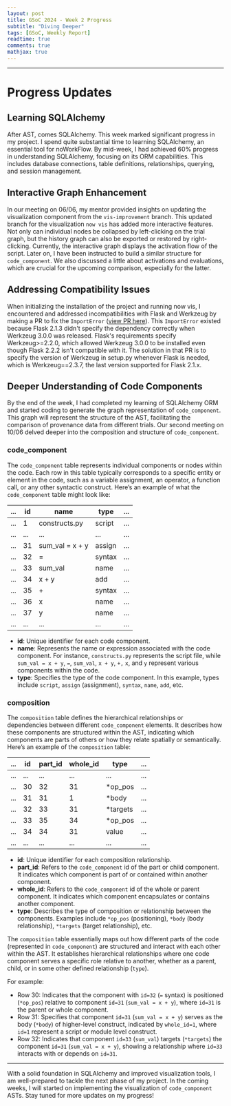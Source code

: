 ```yaml
---
layout: post
title: GSoC 2024 - Week 2 Progress
subtitle: "Diving Deeper"
tags: [GSoC, Weekly Report]
readtime: true
comments: true
mathjax: true
---
```



---

# Progress Updates

## Learning SQLAlchemy

After AST, comes SQLAlchemy. This week marked significant progress in my project. I spend quite substantial time to learning SQLAlchemy, an essential tool for noWorkFlow. By mid-week, I had achieved 60% progress in understanding SQLAlchemy, focusing on its ORM capabilities. This includes database connections, table definitions, relationships, querying, and session management.

## Interactive Graph Enhancement

In our meeting on 06/06, my mentor provided insights on updating the visualization component from the `vis-improvement` branch. This updated branch for the visualization `now vis` has added more interactive features. Not only can individual nodes be collapsed by left-clicking on the trial graph, but the history graph can also be exported or restored by right-clicking. Currently, the interactive graph displays the activation flow of the script. Later on, I have been instructed to build a similar structure for `code_component`. We also discussed a little about activations and evaluations, which are crucial for the upcoming comparison, especially for the latter.

## Addressing Compatibility Issues

When initializing the installation of the project and running now vis, I encountered and addressed incompatibilities with Flask and Werkzeug by making a PR to fix the `ImportError` ([view PR here](https://github.com/your-repo/noWorkFlow/pull/123)). This `ImportError` existed because Flask 2.1.3 didn't specify the dependency correctly when Werkzeug 3.0.0 was released. Flask's requirements specify Werkzeug>=2.2.0, which allowed Werkzeug 3.0.0 to be installed even though Flask 2.2.2 isn't compatible with it. The solution in that PR is to specify the version of Werkzeug in setup.py whenever Flask is needed, which is Werkzeug==2.3.7, the last version supported for Flask 2.1.x.

## Deeper Understanding of Code Components

By the end of the week, I had completed my learning of SQLAlchemy ORM and started coding to generate the graph representation of `code_component`. This graph will represent the structure of the AST, facilitating the comparison of provenance data from different trials. Our second meeting on 10/06 delved deeper into the composition and structure of `code_component`. 

### code_component
The `code_component` table represents individual components or nodes within the code. Each row in this table typically corresponds to a specific entity or element in the code, such as a variable assignment, an operator, a function call, or any other syntactic construct. Here’s an example of what the `code_component` table might look like:

| ... | id  | name           | type    | ... |
|-----|-----|----------------|---------|-----|
| ... | 1   | constructs.py  | script  | ... |
| ... | ... | ...            | ...     | ... |
| ... | 31  | sum_val = x + y | assign  | ... |
| ... | 32  | =              | syntax  | ... |
| ... | 33  | sum_val        | name    | ... |
| ... | 34  | x + y          | add     | ... |
| ... | 35  | +              | syntax  | ... |
| ... | 36  | x              | name    | ... |
| ... | 37  | y              | name    | ... |
| ... | ... | ...            | ...     | ... |

- **id**: Unique identifier for each code component.
- **name**: Represents the name or expression associated with the code component. For instance, `constructs.py` represents the script file, while `sum_val = x + y`, `=`, `sum_val`, `x + y`, `+,` `x`, and `y` represent various components within the code.
- **type**: Specifies the type of the code component. In this example, types include `script`, `assign` (assignment), `syntax`, `name`, `add`, etc.

### composition
The `composition` table defines the hierarchical relationships or dependencies between different `code_component` elements. It describes how these components are structured within the AST, indicating which components are parts of others or how they relate spatially or semantically. Here’s an example of the `composition` table:

| ... | id  | part_id | whole_id | type     | ... |
|-----|-----|---------|----------|----------|-----|
| ... | ... | ...     | ...      | ...      | ... |
| ... | 30  | 32      | 31       | *op_pos  | ... |
| ... | 31  | 31      | 1        | *body    | ... |
| ... | 32  | 33      | 31       | *targets | ... |
| ... | 33  | 35      | 34       | *op_pos  | ... |
| ... | 34  | 34      | 31       | value    | ... |
| ... | ... | ...     | ...      | ...      | ... |

- **id**: Unique identifier for each composition relationship.
- **part_id**: Refers to the `code_component` id of the part or child component. It indicates which component is part of or contained within another component.
- **whole_id**: Refers to the `code_component` id of the whole or parent component. It indicates which component encapsulates or contains another component.
- **type**: Describes the type of composition or relationship between the components. Examples include `*op_pos` (positioning), `*body` (body relationship), `*targets` (target relationship), etc.

The `composition` table essentially maps out how different parts of the code (represented in `code_component`) are structured and interact with each other within the AST. It establishes hierarchical relationships where one code component serves a specific role relative to another, whether as a parent, child, or in some other defined relationship (`type`).

For example:
- Row 30: Indicates that the component with `id=32` (`=` syntax) is positioned (`*op_pos`) relative to component `id=31` (`sum_val = x + y`), where `id=31` is the parent or whole component.
- Row 31: Specifies that component `id=31` (`sum_val = x + y`) serves as the body (`*body`) of higher-level construct, indicated by `whole_id=1`, where `id=1` represent a script or module level construct.
- Row 32: Indicates that component `id=33` (`sum_val`) targets (`*targets`) the component `id=31` (`sum_val = x + y`), showing a relationship where `id=33` interacts with or depends on `id=31`.

---

With a solid foundation in SQLAlchemy and improved visualization tools, I am well-prepared to tackle the next phase of my project. In the coming weeks, I will started on implementing the visualization of `code_component` ASTs. Stay tuned for more updates on my progress!
